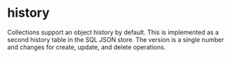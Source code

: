 
history
==========

Collections support an object history by default. This is implemented as a second
history table in the SQL JSON store. The version is a single number and changes
for create, update, and delete operations.

